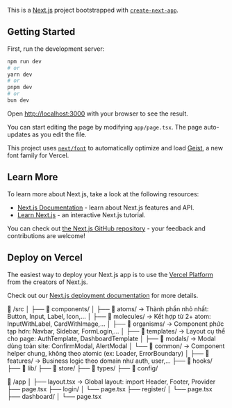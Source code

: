 This is a [Next.js](https://nextjs.org) project bootstrapped with [`create-next-app`](https://nextjs.org/docs/app/api-reference/cli/create-next-app).

## Getting Started

First, run the development server:

```bash
npm run dev
# or
yarn dev
# or
pnpm dev
# or
bun dev
```

Open [http://localhost:3000](http://localhost:3000) with your browser to see the result.

You can start editing the page by modifying `app/page.tsx`. The page auto-updates as you edit the file.

This project uses [`next/font`](https://nextjs.org/docs/app/building-your-application/optimizing/fonts) to automatically optimize and load [Geist](https://vercel.com/font), a new font family for Vercel.

## Learn More

To learn more about Next.js, take a look at the following resources:

- [Next.js Documentation](https://nextjs.org/docs) - learn about Next.js features and API.
- [Learn Next.js](https://nextjs.org/learn) - an interactive Next.js tutorial.

You can check out [the Next.js GitHub repository](https://github.com/vercel/next.js) - your feedback and contributions are welcome!

## Deploy on Vercel

The easiest way to deploy your Next.js app is to use the [Vercel Platform](https://vercel.com/new?utm_medium=default-template&filter=next.js&utm_source=create-next-app&utm_campaign=create-next-app-readme) from the creators of Next.js.

Check out our [Next.js deployment documentation](https://nextjs.org/docs/app/building-your-application/deploying) for more details.

📁 /src
│
├── 📁 components/
│ ├── 📁 atoms/ → Thành phần nhỏ nhất: Button, Input, Label, Icon,...
│ ├── 📁 molecules/ → Kết hợp từ 2+ atom: InputWithLabel, CardWithImage,...
│ ├── 📁 organisms/ → Component phức tạp hơn: Navbar, Sidebar, FormLogin,...
│ ├── 📁 templates/ → Layout cụ thể cho page: AuthTemplate, DashboardTemplate
│ ├── 📁 modals/ → Modal dùng toàn site: ConfirmModal, AlertModal
│ └── 📁 common/ → Component helper chung, không theo atomic (ex: Loader, ErrorBoundary)
│
├── 📁 features/ → Business logic theo domain như auth, user,...
├── 📁 hooks/
├── 📁 lib/
├── 📁 store/
├── 📁 types/
├── 📁 config/

📁 /app
│
├── layout.tsx → Global layout: import Header, Footer, Provider
├── page.tsx
├── login/
│ └── page.tsx
├── register/
│ └── page.tsx
├── dashboard/
│ └── page.tsx
